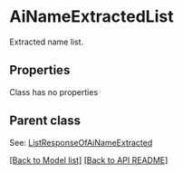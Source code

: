 
# AiNameExtractedList

Extracted name list.             

## Properties
Class has no properties

## Parent class

See: [ListResponseOfAiNameExtracted](ListResponseOfAiNameExtracted.md)



[[Back to Model list]](Models.md) [[Back to API README]](README.md)


